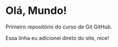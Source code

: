 # Olá, Mundo!
 Primeiro repositório do curso de Git GitHub.

Essa linha eu adicionei direto do site, nice!
